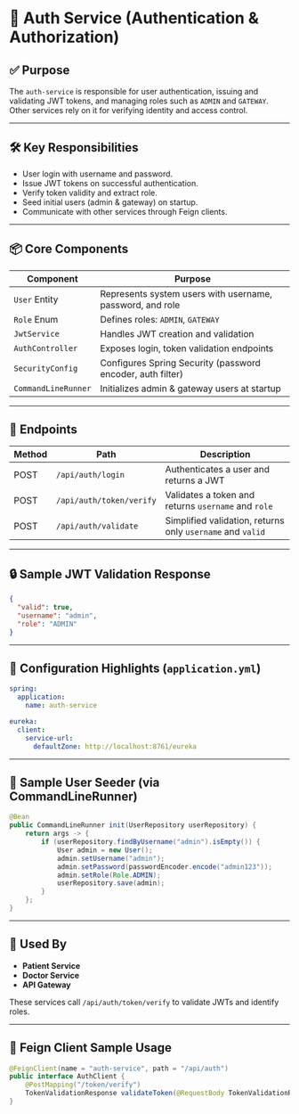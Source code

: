 # 🔐 Auth Service (Authentication & Authorization)

## ✅ Purpose

The `auth-service` is responsible for user authentication, issuing and validating JWT tokens, and managing roles such as `ADMIN` and `GATEWAY`. Other services rely on it for verifying identity and access control.

---

## 🛠 Key Responsibilities

- User login with username and password.
- Issue JWT tokens on successful authentication.
- Verify token validity and extract role.
- Seed initial users (admin & gateway) on startup.
- Communicate with other services through Feign clients.

---

## 📦 Core Components

| Component               | Purpose                                      |
|------------------------|----------------------------------------------|
| `User` Entity          | Represents system users with username, password, and role |
| `Role` Enum            | Defines roles: `ADMIN`, `GATEWAY`            |
| `JwtService`           | Handles JWT creation and validation          |
| `AuthController`       | Exposes login, token validation endpoints     |
| `SecurityConfig`       | Configures Spring Security (password encoder, auth filter) |
| `CommandLineRunner`    | Initializes admin & gateway users at startup |

---

## 🔑 Endpoints

| Method | Path                     | Description                       |
|--------|--------------------------|-----------------------------------|
| POST   | `/api/auth/login`        | Authenticates a user and returns a JWT |
| POST   | `/api/auth/token/verify` | Validates a token and returns `username` and `role` |
| POST   | `/api/auth/validate`     | Simplified validation, returns only `username` and `valid` |

---

## 🔒 Sample JWT Validation Response

```json
{
  "valid": true,
  "username": "admin",
  "role": "ADMIN"
}
```

---

## 🔧 Configuration Highlights (`application.yml`)

```yaml
spring:
  application:
    name: auth-service

eureka:
  client:
    service-url:
      defaultZone: http://localhost:8761/eureka
```

---

## 🧪 Sample User Seeder (via CommandLineRunner)

```java
@Bean
public CommandLineRunner init(UserRepository userRepository) {
    return args -> {
        if (userRepository.findByUsername("admin").isEmpty()) {
            User admin = new User();
            admin.setUsername("admin");
            admin.setPassword(passwordEncoder.encode("admin123"));
            admin.setRole(Role.ADMIN);
            userRepository.save(admin);
        }
    };
}
```

---

## 🔁 Used By

- **Patient Service**
- **Doctor Service**
- **API Gateway**

These services call `/api/auth/token/verify` to validate JWTs and identify roles.

---

## 🔗 Feign Client Sample Usage

```java
@FeignClient(name = "auth-service", path = "/api/auth")
public interface AuthClient {
    @PostMapping("/token/verify")
    TokenValidationResponse validateToken(@RequestBody TokenValidationRequest request);
}
```
